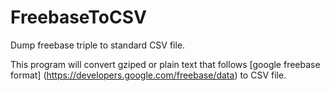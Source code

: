 FreebaseToCSV
=============

Dump freebase triple to standard CSV file.

This program will convert gziped or plain text that follows [google freebase format] (https://developers.google.com/freebase/data) to CSV file.


